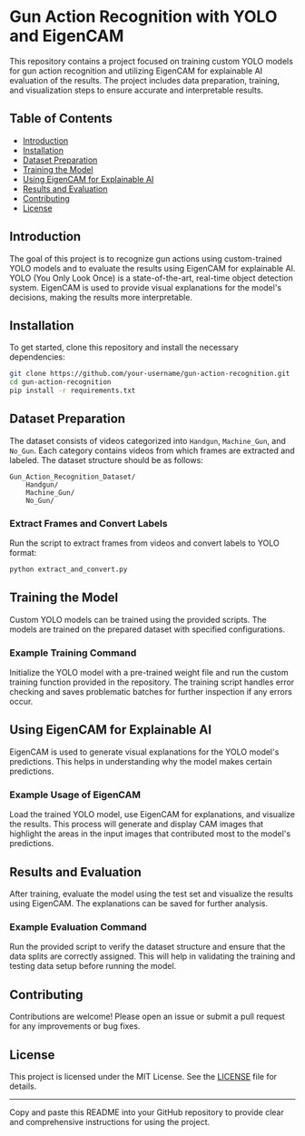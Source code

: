# Gun Action Recognition with YOLO and EigenCAM

This repository contains a project focused on training custom YOLO models for gun action recognition and utilizing EigenCAM for explainable AI evaluation of the results. The project includes data preparation, training, and visualization steps to ensure accurate and interpretable results.

## Table of Contents

- [Introduction](#introduction)
- [Installation](#installation)
- [Dataset Preparation](#dataset-preparation)
- [Training the Model](#training-the-model)
- [Using EigenCAM for Explainable AI](#using-eigencam-for-explainable-ai)
- [Results and Evaluation](#results-and-evaluation)
- [Contributing](#contributing)
- [License](#license)

## Introduction

The goal of this project is to recognize gun actions using custom-trained YOLO models and to evaluate the results using EigenCAM for explainable AI. YOLO (You Only Look Once) is a state-of-the-art, real-time object detection system. EigenCAM is used to provide visual explanations for the model's decisions, making the results more interpretable.

## Installation

To get started, clone this repository and install the necessary dependencies:

```bash
git clone https://github.com/your-username/gun-action-recognition.git
cd gun-action-recognition
pip install -r requirements.txt
```

## Dataset Preparation

The dataset consists of videos categorized into `Handgun`, `Machine_Gun`, and `No_Gun`. Each category contains videos from which frames are extracted and labeled. The dataset structure should be as follows:

```
Gun_Action_Recognition_Dataset/
    Handgun/
    Machine_Gun/
    No_Gun/
```

### Extract Frames and Convert Labels

Run the script to extract frames from videos and convert labels to YOLO format:

```bash
python extract_and_convert.py
```

## Training the Model

Custom YOLO models can be trained using the provided scripts. The models are trained on the prepared dataset with specified configurations.

### Example Training Command

Initialize the YOLO model with a pre-trained weight file and run the custom training function provided in the repository. The training script handles error checking and saves problematic batches for further inspection if any errors occur.

## Using EigenCAM for Explainable AI

EigenCAM is used to generate visual explanations for the YOLO model's predictions. This helps in understanding why the model makes certain predictions.

### Example Usage of EigenCAM

Load the trained YOLO model, use EigenCAM for explanations, and visualize the results. This process will generate and display CAM images that highlight the areas in the input images that contributed most to the model's predictions.

## Results and Evaluation

After training, evaluate the model using the test set and visualize the results using EigenCAM. The explanations can be saved for further analysis.

### Example Evaluation Command

Run the provided script to verify the dataset structure and ensure that the data splits are correctly assigned. This will help in validating the training and testing data setup before running the model.

## Contributing

Contributions are welcome! Please open an issue or submit a pull request for any improvements or bug fixes.

## License

This project is licensed under the MIT License. See the [LICENSE](LICENSE) file for details.

---

Copy and paste this README into your GitHub repository to provide clear and comprehensive instructions for using the project.
